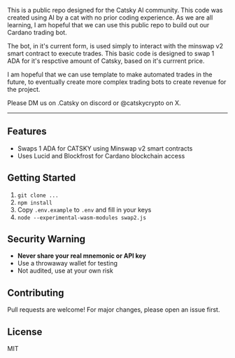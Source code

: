 This is a public repo designed for the Catsky AI community. This code was created using AI by a cat with no prior  coding
experience. As we are all learning, I am hopeful that we can use this public repo to build out our Cardano trading bot. 

The bot, in it's current form, is used simply to interact with the minswap v2 smart contract to execute trades.
This basic code is designed to swap 1 ADA for it's respctive amount of Catsky, based on it's currrent price. 

I am hopeful that we can use template to make automated trades in the future, to eventually create more complex trading bots to create 
revenue for the project. 

Please DM us on .Catsky on discord or @catskycrypto on X. 

---
## Features

- Swaps 1 ADA for CATSKY using Minswap v2 smart contracts
- Uses Lucid and Blockfrost for Cardano blockchain access

## Getting Started

1. `git clone ...`
2. `npm install`
3. Copy `.env.example` to `.env` and fill in your keys
4. `node --experimental-wasm-modules swap2.js`

## Security Warning

- **Never share your real mnemonic or API key**
- Use a throwaway wallet for testing
- Not audited, use at your own risk

## Contributing

Pull requests are welcome! For major changes, please open an issue first.

## License

MIT




